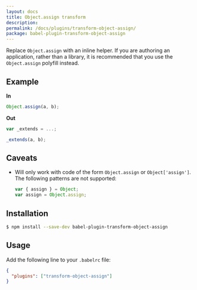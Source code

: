 ```yaml
---
layout: docs
title: Object.assign transform
description:
permalink: /docs/plugins/transform-object-assign/
package: babel-plugin-transform-object-assign
---
```


Replace `Object.assign` with an inline helper. If you are authoring an application, rather than a library, it is recommended that you use the `Object.assign` polyfill instead.

## Example

**In**

```javascript
Object.assign(a, b);
```

**Out**

```javascript
var _extends = ...;

_extends(a, b);
```

## Caveats

- Will only work with code of the form `Object.assign` or `Object['assign']`. The following patterns are not supported:

  ```javascript
  var { assign } = Object;
  var assign = Object.assign;
  ```

## Installation

```sh
$ npm install --save-dev babel-plugin-transform-object-assign
```

## Usage

Add the following line to your `.babelrc` file:

```json
{
  "plugins": ["transform-object-assign"]
}
```
